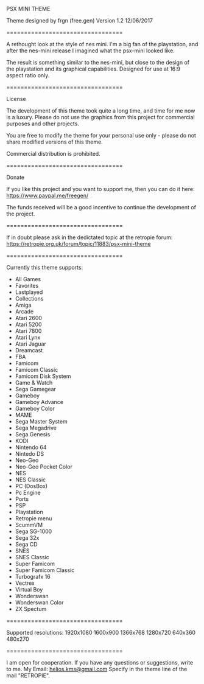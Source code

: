 PSX MINI THEME

Theme designed by frgn (free.gen)
Version 1.2
12/06/2017

=================================

A rethought look at the style of nes mini. I'm a big fan of the playstation, and after the nes-mini release I imagined what the psx-mini looked like.

The result is something similar to the nes-mini, but close to the design of the playstation and its graphical capabilities.
Designed for use at 16:9 aspect ratio only.

=================================

License

The development of this theme took quite a long time, and time for me now is a luxury. Please do not use the graphics from this project for commercial purposes and other projects.

You are free to modify the theme for your personal use only - please do not share modified versions of this theme.

Commercial distribution is prohibited.

=================================

Donate

If you like this project and you want to support me, then you can do it here:
https://www.paypal.me/freegen/

The funds received will be a good incentive to continue the development of the project.

=================================

If in doubt please ask in the dedictated topic at the retropie forum:
https://retropie.org.uk/forum/topic/11883/psx-mini-theme

=================================

Currently this theme supports:

* All Games
* Favorites
* Lastplayed
* Collections
* Amiga
* Arcade
* Atari 2600
* Atari 5200
* Atari 7800
* Atari Lynx
* Atari Jaguar
* Dreamcast
* FBA
* Famicom
* Famicom Classic
* Famicom Disk System
* Game & Watch
* Sega Gamegear
* Gameboy
* Gameboy Advance
* Gameboy Color
* MAME
* Sega Master System
* Sega Megadrive
* Sega Genesis
* KODI
* Nintendo 64
* Nintedo DS
* Neo-Geo
* Neo-Geo Pocket Color
* NES
* NES Classic
* PC (DosBox)
* Pc Engine
* Ports
* PSP
* Playstation
* Retropie menu
* ScummVM
* Sega SG-1000
* Sega 32x
* Sega CD
* SNES
* SNES Classic
* Super Famicom
* Super Famicom Classic
* Turbografx 16
* Vectrex
* Virtual Boy
* Wonderswan
* Wonderswan Color
* ZX Spectum

=================================

Supported resolutions:
1920x1080 
1600x900
1366x768
1280x720 
640x360
480x270

=================================

I am open for cooperation. If you have any questions or suggestions, write to me. 
My Email: helios.kms@gmail.com
Specify in the theme line of the mail "RETROPIE".

